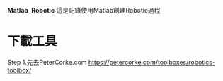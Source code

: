 **Matlab_Robotic**
這是記錄使用Matlab創建Robotic過程

# 下載工具 
Step 1.先去PeterCorke.com https://petercorke.com/toolboxes/robotics-toolbox/
